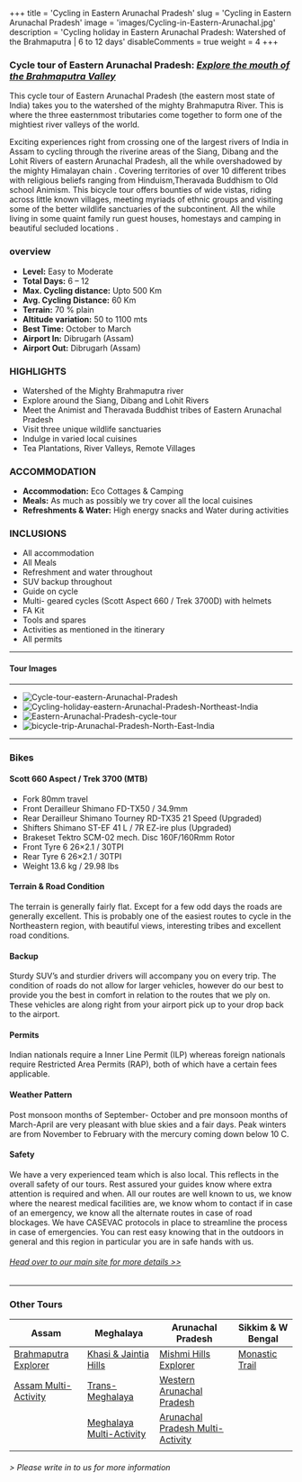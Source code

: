 +++
title = 'Cycling in Eastern Arunachal Pradesh'
slug = 'Cycling in Eastern Arunachal Pradesh'
image = 'images/Cycling-in-Eastern-Arunachal.jpg'
description = 'Cycling holiday in Eastern Arunachal Pradesh: Watershed of the Brahmaputra | 6 to 12 days'
disableComments = true
weight = 4
+++
### Cycle tour of Eastern Arunachal Pradesh: [*Explore the mouth of the Brahmaputra Valley*](https://www.nnejourneys.com/cycling/eastern-arunachal-pradesh-cycle-tour/)

This cycle tour of Eastern Arunachal Pradesh (the eastern most state of India) takes you to the watershed of the mighty Brahmaputra River. This is where the three easternmost tributaries come together to form one of the mightiest river valleys of the world.

Exciting experiences right from crossing one of the largest rivers of India in Assam to cycling through the riverine areas of the Siang, Dibang and the Lohit Rivers of eastern Arunachal Pradesh, all the while overshadowed by the mighty Himalayan chain . Covering territories of over 10 different tribes with religious beliefs ranging from Hinduism,Theravada Buddhism to Old school Animism. This bicycle tour offers bounties of wide vistas, riding across little known villages, meeting myriads of ethnic groups and visiting some of the better wildlife sanctuaries of the subcontinent. All the while living in some quaint family run guest houses, homestays and camping in beautiful secluded locations .

### overview

- **Level:** Easy to Moderate
- **Total Days:** 6 – 12
- **Max. Cycling distance:** Upto 500 Km
- **Avg. Cycling Distance:** 60 Km
- **Terrain:** 70 % plain
- **Altitude variation:** 50 to 1100 mts
- **Best Time:** October to March
- **Airport In:** Dibrugarh (Assam)
- **Airport Out:** Dibrugarh (Assam)

### HIGHLIGHTS

- Watershed of the Mighty Brahmaputra river
- Explore around the Siang, Dibang and Lohit Rivers
- Meet the Animist and Theravada Buddhist tribes of Eastern Arunachal Pradesh
- Visit three unique wildlife sanctuaries
- Indulge in varied local cuisines
- Tea Plantations, River Valleys, Remote Villages

### ACCOMMODATION

 - **Accommodation:** Eco Cottages & Camping
 - **Meals:** As much as possibly we try cover all the local cuisines
 - **Refreshments & Water:** High energy snacks and Water during activities 

### INCLUSIONS

 - All accommodation
 - All Meals
 - Refreshment and water throughout
 - SUV backup throughout
 - Guide on cycle
 - Multi- geared cycles (Scott Aspect 660 / Trek 3700D) with helmets
 - FA Kit
 - Tools and spares
 - Activities as mentioned in the itinerary
 - All permits

---
#### Tour Images

---

+ ![Cycle-tour-eastern-Arunachal-Pradesh](/images/Cycle-tour-eastern-Arunachal-Pradesh.jpg)
+ ![Cycling-holiday-eastern-Arunachal-Pradesh-Northeast-India](/images/Cycling-holiday-eastern-Arunachal-Pradesh.jpg)
+ ![Eastern-Arunachal-Pradesh-cycle-tour](/images/Eastern-Arunachal-Pradesh-cycle-tour.jpg)
+ ![bicycle-trip-Arunachal-Pradesh-North-East-India](/images/bicycle-trip-Arunachal-Pradesh.jpg)

---

### Bikes
#### Scott 660 Aspect  / Trek 3700 (MTB)
- Fork 80mm travel
- Front Derailleur Shimano FD-TX50 / 34.9mm
- Rear Derailleur Shimano Tourney RD-TX35 21 Speed (Upgraded)
- Shifters Shimano ST-EF 41 L / 7R EZ-ire plus (Upgraded)
- Brakeset Tektro SCM-02 mech. Disc 160F/160Rmm Rotor
- Front Tyre 6 26×2.1 / 30TPI
- Rear Tyre 6 26×2.1 / 30TPI
- Weight 13.6 kg / 29.98 lbs

#### Terrain & Road Condition

The terrain is generally fairly flat. Except for a few odd days the roads are generally excellent. This is probably one of the easiest routes to cycle in the Northeastern region, with beautiful views, interesting tribes and excellent road conditions.

#### Backup
Sturdy SUV’s and sturdier drivers will accompany you on every trip. The condition of roads do not allow for larger vehicles, however do our best to provide you the best in comfort in relation to the routes that we ply on. These vehicles are along right from your airport pick up to your drop back to the airport.

#### Permits
Indian nationals require a Inner Line Permit (ILP) whereas foreign nationals require Restricted Area Permits (RAP), both of which have a certain fees applicable.

#### Weather Pattern
Post monsoon months of September- October and pre monsoon months of March-April are very pleasant with blue skies and a fair days. Peak winters are from November to February with the mercury coming down below 10 C.

#### Safety 
We have a very experienced team which is also local. This reflects in the overall safety of our tours. Rest assured your guides know where extra attention is required and when. All our routes are well known to us, we know where the nearest medical facilities are, we know whom to contact if in case of an emergency, we know all the alternate routes in case of road blockages. We have CASEVAC protocols in place to streamline the process in case of emergencies. You can rest easy knowing that in the outdoors in general and this region in particular you are in safe hands with us.

###### [*Head over to our main site for more details >>*](https://www.nnejourneys.com/cycling/)
--- 

### Other Tours

| Assam     | Meghalaya | Arunachal Pradesh    | Sikkim & W Bengal    |
| -----------     |    -----------   |          ----------- |-----------|
| [Brahmaputra Explorer](/cycling-in-assam/)   | [Khasi & Jaintia Hills](/cycling-in-meghalaya/)     | [Mishmi Hills Explorer](/cycling-mishmi-hills/)   |[Monastic Trail](/cycling-in-sikkim/)    |
| [Assam Multi-Activity](/multi-activity-holiday-assam/)   | [Trans-Meghalaya](/trans-meghalaya-cycling-tour/)      | [Western Arunachal Pradesh](/cycling-in-western-arunachal-pradesh/)      |   |
|   | [Meghalaya Multi-Activity](/multi-activity-holiday-meghalaya/)       | [Arunachal Pradesh Multi-Activity](/multi-activity-holiday-arunachal-pradesh/)     |   |
|    |        |      | 

###### *> Please write in to us for more information*
